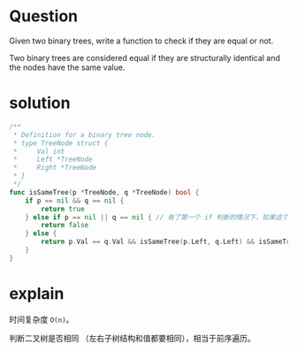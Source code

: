 # Question
Given two binary trees, write a function to check if they are equal or not.

Two binary trees are considered equal if they are structurally identical and the nodes have the same value.
# solution
```go
/**
 * Definition for a binary tree node.
 * type TreeNode struct {
 *     Val int
 *     Left *TreeNode
 *     Right *TreeNode
 * }
 */
func isSameTree(p *TreeNode, q *TreeNode) bool {
    if p == nil && q == nil {
        return true
    } else if p == nil || q == nil { // 有了第一个 if 判断的情况下，如果这个判断为 true 则说明 p 和 q 其中一个 nil, 另一个不为 nil
        return false
    } else {
        return p.Val == q.Val && isSameTree(p.Left, q.Left) && isSameTree(p.Right, q.Right)
    }
}
```
# explain
时间复杂度 ```O(n)```。  

判断二叉树是否相同 （左右子树结构和值都要相同），相当于前序遍历。
